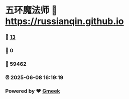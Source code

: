 # 五环魔法师 :link: https://russianqin.github.io 
### :page_facing_up: [13](https://russianqin.github.io/tag.html) 
### :speech_balloon: 0 
### :hibiscus: 59462 
### :alarm_clock: 2025-06-08 16:19:19 
### Powered by :heart: [Gmeek](https://github.com/Meekdai/Gmeek)
